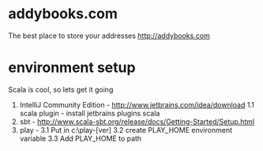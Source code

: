 addybooks.com
=============

The best place to store your addresses http://addybooks.com


environment setup
==========
Scala is cool, so lets get it going
1. IntelliJ Community Edition - http://www.jetbrains.com/idea/download
1.1 scala plugin - install jetbrains plugins scala
2. sbt - http://www.scala-sbt.org/release/docs/Getting-Started/Setup.html
3. play - 
3.1 Put in c:\play-[ver]
3.2 create PLAY_HOME environment variable
3.3 Add PLAY_HOME to path


